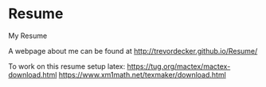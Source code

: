 Resume
======

My Resume

A webpage about me can be found at http://trevordecker.github.io/Resume/ 


To work on this resume setup latex:
https://tug.org/mactex/mactex-download.html
https://www.xm1math.net/texmaker/download.html
